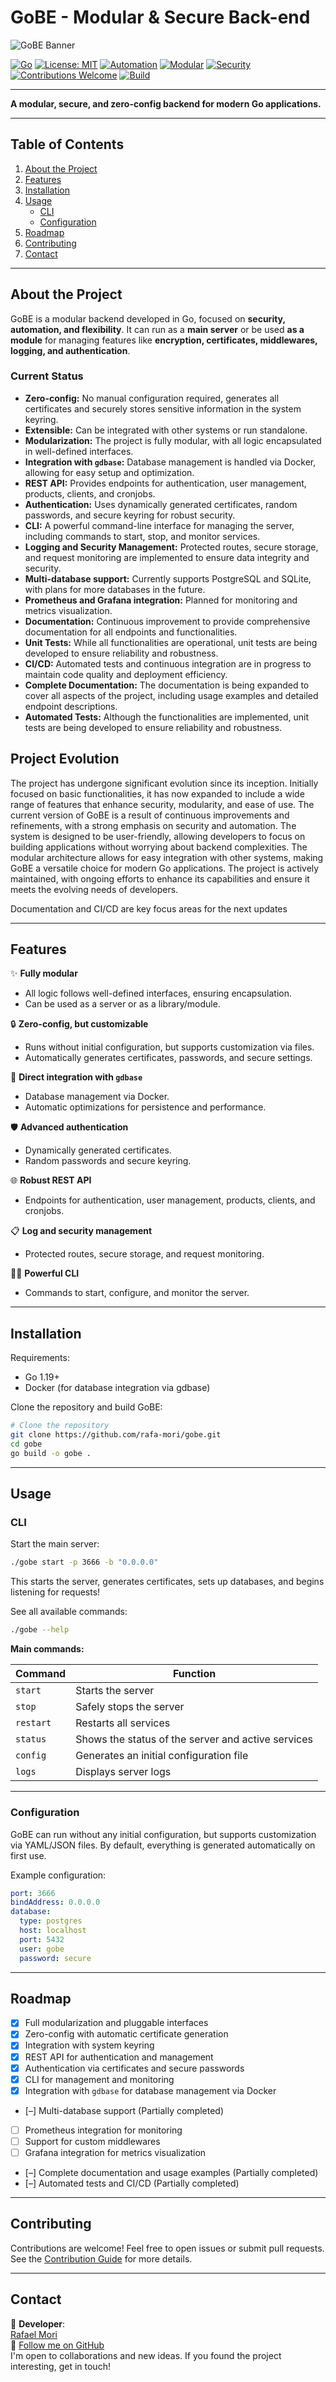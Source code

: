 # GoBE - Modular & Secure Back-end

![GoBE Banner](docs/assets/top_banner_lg_b.png)

[![Go](https://img.shields.io/badge/Go-1.24+-00ADD8?logo=go&logoColor=white)](https://go.dev/)
[![License: MIT](https://img.shields.io/badge/license-MIT-green.svg)](https://github.com/rafa-mori/gobe/blob/main/LICENSE)
[![Automation](https://img.shields.io/badge/automation-zero%20config-blue)](#features)
[![Modular](https://img.shields.io/badge/modular-yes-yellow)](#features)
[![Security](https://img.shields.io/badge/security-high-red)](#features)
[![Contributions Welcome](https://img.shields.io/badge/contributions-welcome-brightgreen.svg)](https://github.com/rafa-mori/gobe/blob/main/CONTRIBUTING.md)
[![Build](https://github.com/rafa-mori/gobe/actions/workflows/kubex_go_release.yml/badge.svg)](https://github.com/rafa-mori/gobe/actions/workflows/kubex_go_release.yml)

---

**A modular, secure, and zero-config backend for modern Go applications.**

---

## **Table of Contents**

1. [About the Project](#about-the-project)
2. [Features](#features)
3. [Installation](#installation)
4. [Usage](#usage)
    - [CLI](#cli)
    - [Configuration](#configuration)
5. [Roadmap](#roadmap)
6. [Contributing](#contributing)
7. [Contact](#contact)

---

## **About the Project**

GoBE is a modular backend developed in Go, focused on **security, automation, and flexibility**. It can run as a **main server** or be used **as a module** for managing features like **encryption, certificates, middlewares, logging, and authentication**.

### **Current Status**

- **Zero-config:** No manual configuration required, generates all certificates and securely stores sensitive information in the system keyring.
- **Extensible:** Can be integrated with other systems or run standalone.
- **Modularization:** The project is fully modular, with all logic encapsulated in well-defined interfaces.
- **Integration with `gdbase`:** Database management is handled via Docker, allowing for easy setup and optimization.
- **REST API:** Provides endpoints for authentication, user management, products, clients, and cronjobs.
- **Authentication:** Uses dynamically generated certificates, random passwords, and secure keyring for robust security.
- **CLI:** A powerful command-line interface for managing the server, including commands to start, stop, and monitor services.
- **Logging and Security Management:** Protected routes, secure storage, and request monitoring are implemented to ensure data integrity and security.
- **Multi-database support:** Currently supports PostgreSQL and SQLite, with plans for more databases in the future.
- **Prometheus and Grafana integration:** Planned for monitoring and metrics visualization.
- **Documentation:** Continuous improvement to provide comprehensive documentation for all endpoints and functionalities.
- **Unit Tests:** While all functionalities are operational, unit tests are being developed to ensure reliability and robustness.
- **CI/CD:** Automated tests and continuous integration are in progress to maintain code quality and deployment efficiency.
- **Complete Documentation:** The documentation is being expanded to cover all aspects of the project, including usage examples and detailed endpoint descriptions.
- **Automated Tests:** Although the functionalities are implemented, unit tests are being developed to ensure reliability and robustness.

## **Project Evolution**

The project has undergone significant evolution since its inception. Initially focused on basic functionalities, it has now expanded to include a wide range of features that enhance security, modularity, and ease of use.
The current version of GoBE is a result of continuous improvements and refinements, with a strong emphasis on security and automation. The system is designed to be user-friendly, allowing developers to focus on building applications without worrying about backend complexities.
The modular architecture allows for easy integration with other systems, making GoBE a versatile choice for modern Go applications. The project is actively maintained, with ongoing efforts to enhance its capabilities and ensure it meets the evolving needs of developers.

Documentation and CI/CD are key focus areas for the next updates

---

## **Features**

✨ **Fully modular**

- All logic follows well-defined interfaces, ensuring encapsulation.
- Can be used as a server or as a library/module.

🔒 **Zero-config, but customizable**

- Runs without initial configuration, but supports customization via files.
- Automatically generates certificates, passwords, and secure settings.

🔗 **Direct integration with `gdbase`**

- Database management via Docker.
- Automatic optimizations for persistence and performance.

🛡️ **Advanced authentication**

- Dynamically generated certificates.
- Random passwords and secure keyring.

🌐 **Robust REST API**

- Endpoints for authentication, user management, products, clients, and cronjobs.

📋 **Log and security management**

- Protected routes, secure storage, and request monitoring.

🧑‍💻 **Powerful CLI**

- Commands to start, configure, and monitor the server.

---

## **Installation**

Requirements:

- Go 1.19+
- Docker (for database integration via gdbase)

Clone the repository and build GoBE:

```sh
# Clone the repository
git clone https://github.com/rafa-mori/gobe.git
cd gobe
go build -o gobe .
```

---

## **Usage**

### CLI

Start the main server:

```sh
./gobe start -p 3666 -b "0.0.0.0"
```

This starts the server, generates certificates, sets up databases, and begins listening for requests!

See all available commands:

```sh
./gobe --help
```

**Main commands:**

| Command   | Function                                         |
|-----------|--------------------------------------------------|
| `start`   | Starts the server                                |
| `stop`    | Safely stops the server                          |
| `restart` | Restarts all services                            |
| `status`  | Shows the status of the server and active services|
| `config`  | Generates an initial configuration file          |
| `logs`    | Displays server logs                             |

---

### Configuration

GoBE can run without any initial configuration, but supports customization via YAML/JSON files. By default, everything is generated automatically on first use.

Example configuration:

```yaml
port: 3666
bindAddress: 0.0.0.0
database:
  type: postgres
  host: localhost
  port: 5432
  user: gobe
  password: secure
```

---

## **Roadmap**

- [x] Full modularization and pluggable interfaces
- [x] Zero-config with automatic certificate generation
- [x] Integration with system keyring
- [x] REST API for authentication and management
- [x] Authentication via certificates and secure passwords
- [x] CLI for management and monitoring
- [x] Integration with `gdbase` for database management via Docker
- [–] Multi-database support (Partially completed)
- [  ] Prometheus integration for monitoring
- [  ] Support for custom middlewares
- [  ] Grafana integration for metrics visualization
- [–] Complete documentation and usage examples (Partially completed)
- [–] Automated tests and CI/CD (Partially completed)

---

## **Contributing**

Contributions are welcome! Feel free to open issues or submit pull requests. See the [Contribution Guide](docs/CONTRIBUTING.md) for more details.

---

## **Contact**

💌 **Developer**:  
[Rafael Mori](mailto:faelmori@gmail.com)  
💼 [Follow me on GitHub](https://github.com/rafa-mori)  
I'm open to collaborations and new ideas. If you found the project interesting, get in touch!


